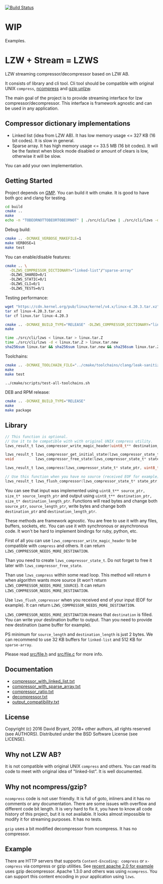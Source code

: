[![Build Status](https://travis-ci.org/andrew-aladev/lzws.svg?branch=master)](https://travis-ci.org/andrew-aladev/lzws)

# WIP
Examples.

# LZW + Stream = LZWS

LZW streaming compressor/decompressor based on LZW AB.

It consists of library and cli tool.
Cli tool should be compatible with original UNIX `compress`, [ncompress](https://github.com/vapier/ncompress) and [gzip unlzw](https://github.com/Distrotech/gzip/blob/distrotech-gzip/unlzw.c).

The main goal of the project is to provide streaming interface for lzw compressor/decompressor. This interface is framework agnostic and can be used in any application.

## Compressor dictionary implementations

* Linked list (idea from LZW AB). It has low memory usage <= 327 KB (16 bit codes). It is slow in general.
* Sparse array. It has high memory usage <= 33.5 MB (16 bit codes). It will be the fastest when block mode disabled or amount of clears is low, otherwise it will be slow.

You can add your own implementation.

## Getting Started

Project depends on [GMP](https://gmplib.org). You can build it with cmake. It is good to have both gcc and clang for testing.

```sh
cd build
cmake ..
make
echo -n "TOBEORNOTTOBEORTOBEORNOT" | ./src/cli/lzws | ./src/cli/lzws -d
```

Debug build:
```sh
cmake .. -DCMAKE_VERBOSE_MAKEFILE=1
make VERBOSE=1
make test
```

You can enable/disable features:
```sh
cmake .. \
  -DLZWS_COMPRESSOR_DICTIONARY="linked-list"/"sparse-array"
  -DLZWS_SHARED=0/1
  -DLZWS_STATIC=0/1
  -DLZWS_CLI=0/1
  -DLZWS_TESTS=0/1
```

Testing performance:
```sh
wget "https://cdn.kernel.org/pub/linux/kernel/v4.x/linux-4.20.3.tar.xz"
tar xf linux-4.20.3.tar.xz
tar cf linux.tar linux-4.20.3

cmake .. -DCMAKE_BUILD_TYPE="RELEASE" -DLZWS_COMPRESSOR_DICTIONARY="linked-list"
make

time ./src/cli/lzws < linux.tar > linux.tar.Z
time ./src/cli/lzws -d < linux.tar.Z > linux.tar.new
sha256sum linux.tar && sha256sum linux.tar.new && sha256sum linux.tar.Z
```

Toolchains:
```sh
cmake .. -DCMAKE_TOOLCHAIN_FILE="../cmake/toolchains/clang/leak-sanitizer.cmake"
make
make test

../cmake/scripts/test-all-toolchains.sh
```

DEB and RPM release:
```sh
cmake .. -DCMAKE_BUILD_TYPE="RELEASE"
make
make package
```

## Library

```c
// This function is optional.
// Use it to be compatible with with original UNIX compress utility.
lzws_result_t lzws_compressor_write_magic_header(uint8_t** destination_ptr, size_t* destination_length_ptr);

lzws_result_t lzws_compressor_get_initial_state(lzws_compressor_state_t** state_ptr, uint_fast8_t max_code_bit_length, bool block_mode, bool msb);
void          lzws_compressor_free_state(lzws_compressor_state_t* state_ptr);

lzws_result_t lzws_compress(lzws_compressor_state_t* state_ptr, uint8_t** source_ptr, size_t* source_length_ptr, uint8_t** destination_ptr, size_t* destination_length_ptr);

// Use this function when you have no source (received EOF for example).
lzws_result_t lzws_flush_compressor(lzws_compressor_state_t* state_ptr, uint8_t** destination_ptr, size_t* destination_length_ptr);
```

You can see that input was implemented using `uint8_t** source_ptr, size_t* source_length_ptr` and output using `uint8_t** destination_ptr, size_t* destination_length_ptr`.
Functions will read bytes and change both `source_ptr`, `source_length_ptr`, write bytes and change both `destination_ptr` and `destination_length_ptr`.

These methods are framework agnostic. You are free to use it with any files, buffers, sockets, etc.
You can use it with synchronous or asynchronous code.
It won't be hard to implement bindings for ruby, python, etc.

First of all you can use `lzws_compressor_write_magic_header` to be compatible with `compress` and others.
It can return `LZWS_COMPRESSOR_NEEDS_MORE_DESTINATION`.

Than you need to create `lzws_compressor_state_t`. Do not forget to free it later with `lzws_compressor_free_state`.

Than use `lzws_compress` within some read loop.
This method will return `0` when algorithm wants more source (it won't return `LZWS_COMPRESSOR_NEEDS_MORE_SOURCE`).
It can return `LZWS_COMPRESSOR_NEEDS_MORE_DESTINATION`.

Use `lzws_flush_compressor` when you received end of your input (EOF for example).
It can return `LZWS_COMPRESSOR_NEEDS_MORE_DESTINATION`.

`LZWS_COMPRESSOR_NEEDS_MORE_DESTINATION` means that `destination` is filled.
You can write your destination buffer to output.
Than you need to provide new destination (same buffer for example).

PS minimum for `source_length` and `destination_length` is just 2 bytes.
We can recommend to use 32 KB buffers for `linked-list` and 512 KB for `sparse-array`.

Please read [src/file.h](src/file.h) and [src/file.c](src/file.c) for more info.

## Documentation

* [compressor_with_linked_list.txt](doc/compressor_with_linked_list.txt)
* [compressor_with_sparse_array.txt](doc/compressor_with_sparse_array.txt)
* [compressor_ratio.txt](doc/compressor_ratio.txt)
* [decompressor.txt](doc/decompressor.txt)
* [output_compatibility.txt](doc/output_compatibility.txt)

## License

Copyright (c) 2016 David Bryant, 2018+ other authors, all rights reserved (see AUTHORS).
Distributed under the BSD Software License (see LICENSE).

## Why not LZW AB?

It is not compatible with original UNIX `compress` and others.
You can read its code to meet with original idea of "linked-list".
It is well documented.

## Why not ncompress/gzip?

`ncompress` code is not user friendly.
It is full of goto, inliners and it has no comments or any documentation.
There are some issues with overflow and different code bit length.
It is very hard to fix it, you have to know all code history of this project, but it is not available.
It looks almost impossible to modify it for streaming purposes.
It has no tests.

`gzip` uses a bit modified decompressor from ncompress.
It has no compressor.

## Example

There are HTTP servers that supports `Content-Encoding: compress` or `x-compress` via compress or gzip utilities.
See [recent apache 2.0 for example](https://github.com/apache/httpd/blob/trunk/modules/metadata/mod_mime_magic.c#L2055-L2063) uses gzip decompressor.
Apache 1.3.0 and others was using `ncompress`.
You can support this content encoding in your application using `lzws`.
